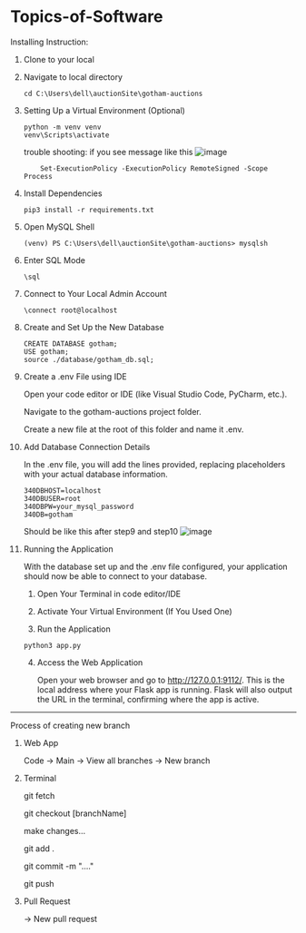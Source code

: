 # Topics-of-Software

Installing Instruction:

1. Clone to your local
   
2. Navigate to local directory
	```
	cd C:\Users\dell\auctionSite\gotham-auctions
	```

3. Setting Up a Virtual Environment (Optional)
	```
	python -m venv venv
	venv\Scripts\activate
	```

  	trouble shooting: if you see message like this
   	![image](https://github.com/liangjunchen88/Topics-of-Software/assets/113968753/0577d90b-d135-4dc9-aaf0-3ec70d937eb6)
	```
    	Set-ExecutionPolicy -ExecutionPolicy RemoteSigned -Scope Process
	```


5. Install Dependencies
	```
	pip3 install -r requirements.txt
	```

6. Open MySQL Shell
	```
	(venv) PS C:\Users\dell\auctionSite\gotham-auctions> mysqlsh
	```

7. Enter SQL Mode
	```
	\sql
	```
   
8. Connect to Your Local Admin Account
	```
	\connect root@localhost
	```

9. Create and Set Up the New Database
	```
	CREATE DATABASE gotham;
	USE gotham;
	source ./database/gotham_db.sql;
	```

10. Create a .env File using IDE
	
 	Open your code editor or IDE (like Visual Studio Code, PyCharm, etc.).

	Navigate to the gotham-auctions project folder.

	Create a new file at the root of this folder and name it .env.

11. Add Database Connection Details
	
 	In the .env file, you will add the lines provided, replacing placeholders with your actual database information. 
	```
	340DBHOST=localhost
	340DBUSER=root
	340DBPW=your_mysql_password
	340DB=gotham
	```

 	Should be like this after step9 and step10
	![image](https://github.com/liangjunchen88/Topics-of-Software/assets/113968753/2abe79d1-a135-4681-a7dc-dd55bdc5f8ad)

12. Running the Application

	With the database set up and the .env file configured, your application should now be able to connect to your database.
	
	1. Open Your Terminal in code editor/IDE
	
	2. Activate Your Virtual Environment (If You Used One)
	
	3. Run the Application
	```
	python3 app.py
	```

 	4. Access the Web Application

      	Open your web browser and go to http://127.0.0.1:9112/.
     	This is the local address where your Flask app is running.
	Flask will also output the URL in the terminal, confirming where the app is active.
    

-------------------------------------------------------------------------

Process of creating new branch

1. Web App
   
	Code -> Main -> View all branches -> New branch


2. Terminal
   
	git fetch

	git checkout [branchName]
	
	make changes...

	git add .

	git commit -m "...."

	git push


3. Pull Request
   
	-> New pull request

